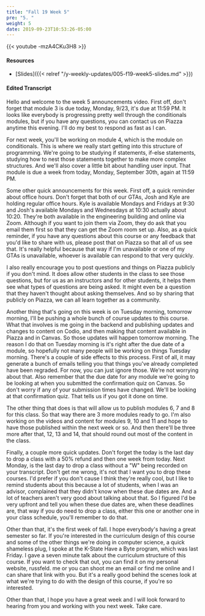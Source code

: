 ```yaml
---
title: "Fall 19 Week 5"
pre: "5. "
weight: 5
date: 2019-09-23T10:53:26-05:00
---
```


{{< youtube -mzA4CKu3H8 >}}

#### Resources

* [Slides]({{< relref "/y-weekly-updates/005-f19-week5-slides.md" >}})

#### Edited Transcript

Hello and welcome to the week 5 announcements video. First off, don't forget that module 3 is due today, Monday, 9/23, it's due at 11:59 PM. It looks like everybody is progressing pretty well through the conditionals modules, but if you have any questions, you can contact us on Piazza anytime this evening. I'll do my best to respond as fast as I can.

For next week, you'll be working on module 4, which is the module on conditionals. This is where we really start getting into this structure of programming. We're going to be studying if statements, if-else statements, studying how to nest those statements together to make more complex structures. And we'll also cover a little bit about handling user input. That module is due a week from today, Monday, September 30th, again at 11:59 PM.

Some other quick announcements for this week. First off, a quick reminder about office hours. Don't forget that both of our GTAs, Josh and Kyle are holding regular office hours. Kyle is available Mondays and Fridays at 9:30 and Josh's available Mondays and Wednesdays at 10:30 actually about 10:20. They're both available in the engineering building and online via Zoom. Although if you want to join them via Zoom, they do ask that you email them first so that they can get the Zoom room set up. Also, as a quick reminder, if you have any questions about this course or any feedback that you'd like to share with us, please post that on Piazza so that all of us see that. It's really helpful because that way if I'm unavailable or one of my GTAs is unavailable, whoever is available can respond to that very quickly.

I also really encourage you to post questions and things on Piazza publicly if you don't mind. It does allow other students in the class to see those questions, but for us as an instructors and for other students, it helps them see what types of questions are being asked. It might even be a question that they haven't thought about asking themselves. And so by sharing that publicly on Piazza, we can all learn together as a community.

Another thing that's going on this week is on Tuesday morning, tomorrow morning, I'll be pushing a whole bunch of course updates to this course. What that involves is me going in the backend and publishing updates and changes to content on Codio, and then making that content available in Piazza and in Canvas. So those updates will happen tomorrow morning. The reason I do that on Tuesday morning is it's right after the due date of a module, so hopefully not many people will be working on things Tuesday morning. There's a couple of side effects to this process. First of all, it may generate a bunch of emails telling you that things you've already completed have been regraded. For now, you can just ignore those. We're not worrying about that. Also remember that the due date for any module we're going to be looking at when you submitted the confirmation quiz on Canvas. So don't worry if any of your submission times have changed. We'll be looking at that confirmation quiz. That tells us if you got it done on time.

The other thing that does is that will allow us to publish modules 6, 7 and 8 for this class. So that way there are 3 more modules ready to go. I'm also working on the videos and content for modules 9, 10 and 11 and hope to have those published within the next week or so. And then there'll be three more after that, 12, 13 and 14, that should round out most of the content in the class.

Finally, a couple more quick updates. Don't forget the today is the last day to drop a class with a 50% refund and then one week from today. Next Monday, is the last day to drop a class without a "W" being recorded on your transcript. Don't get me wrong, it's not that I want you to drop these courses. I'd prefer if you don't cause I think they're really cool, but I like to remind students about this because a lot of students, when I was an advisor, complained that they didn't know when these due dates are. And a lot of teachers aren't very good about talking about that. So I figured I'd be very upfront and tell you when these due dates are, when these deadlines are, that way if you do need to drop a class, either this one or another one in your class schedule, you'll remember to do that.

Other than that, it's the first week of fall. I hope everybody's having a great semester so far. If you're interested in the curriculum design of this course and some of the other things we're doing in computer science, a quick shameless plug, I spoke at the K-State Have a Byte program, which was last Friday. I gave a seven minute talk about the curriculum structure of this course. If you want to check that out, you can find it on my personal website, russfeld. me or you can shoot me an email or find me online and I can share that link with you. But it's a really good behind the scenes look at what we're trying to do with the design of this course, if you're so interested.

Other than that, I hope you have a great week and I will look forward to hearing from you and working with you next week. Take care.
